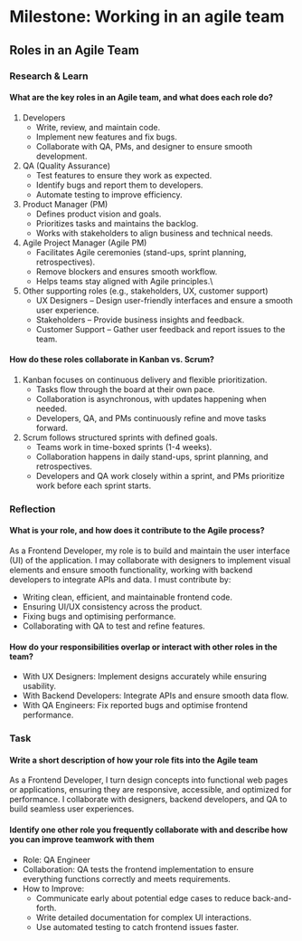 # Milestone: Working in an agile team

## Roles in an Agile Team

### Research & Learn

#### What are the key roles in an Agile team, and what does each role do?

1. Developers
   - Write, review, and maintain code.
   - Implement new features and fix bugs.
   - Collaborate with QA, PMs, and designer to ensure smooth development.
2. QA (Quality Assurance)
   - Test features to ensure they work as expected.
   - Identify bugs and report them to developers.
   - Automate testing to improve efficiency.
3. Product Manager (PM)
   - Defines product vision and goals.
   - Prioritizes tasks and maintains the backlog.
   - Works with stakeholders to align business and technical needs.
4. Agile Project Manager (Agile PM)
   - Facilitates Agile ceremonies (stand-ups, sprint planning, retrospectives).
   - Remove blockers and ensures smooth workflow.
   - Helps teams stay aligned with Agile principles.\
5. Other supporting roles (e.g., stakeholders, UX, customer support)
   - UX Designers – Design user-friendly interfaces and ensure a smooth user experience.
   - Stakeholders – Provide business insights and feedback.
   - Customer Support – Gather user feedback and report issues to the team.

#### How do these roles collaborate in Kanban vs. Scrum?

1. Kanban focuses on continuous delivery and flexible prioritization.
   - Tasks flow through the board at their own pace.
   - Collaboration is asynchronous, with updates happening when needed.
   - Developers, QA, and PMs continuously refine and move tasks forward.
2. Scrum follows structured sprints with defined goals.
   - Teams work in time-boxed sprints (1-4 weeks).
   - Collaboration happens in daily stand-ups, sprint planning, and retrospectives.
   - Developers and QA work closely within a sprint, and PMs prioritize work before each sprint starts.

### Reflection

#### What is your role, and how does it contribute to the Agile process?

As a Frontend Developer, my role is to build and maintain the user interface (UI) of the application. I may collaborate with designers to implement visual elements and ensure smooth functionality, working with backend developers to integrate APIs and data.
I must contribute by:

- Writing clean, efficient, and maintainable frontend code.
- Ensuring UI/UX consistency across the product.
- Fixing bugs and optimising performance.
- Collaborating with QA to test and refine features.

#### How do your responsibilities overlap or interact with other roles in the team?

- With UX Designers: Implement designs accurately while ensuring usability.
- With Backend Developers: Integrate APIs and ensure smooth data flow.
- With QA Engineers: Fix reported bugs and optimise frontend performance.

### Task

#### Write a short description of how your role fits into the Agile team

As a Frontend Developer, I turn design concepts into functional web pages or applications, ensuring they are responsive, accessible, and optimized for performance. I collaborate with designers, backend developers, and QA to build seamless user experiences.

#### Identify one other role you frequently collaborate with and describe how you can improve teamwork with them

- Role: QA Engineer
- Collaboration: QA tests the frontend implementation to ensure everything functions correctly and meets requirements.
- How to Improve:
  - Communicate early about potential edge cases to reduce back-and-forth.
  - Write detailed documentation for complex UI interactions.
  - Use automated testing to catch frontend issues faster.
